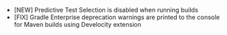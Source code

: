 - [NEW] Predictive Test Selection is disabled when running builds
- [FIX] Gradle Enterprise deprecation warnings are printed to the console for Maven builds using Develocity extension
